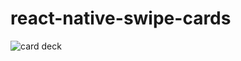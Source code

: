 # react-native-swipe-cards

![card deck](https://media.giphy.com/media/xUPGcqjumkUSFMRDUs/giphy.gif)
